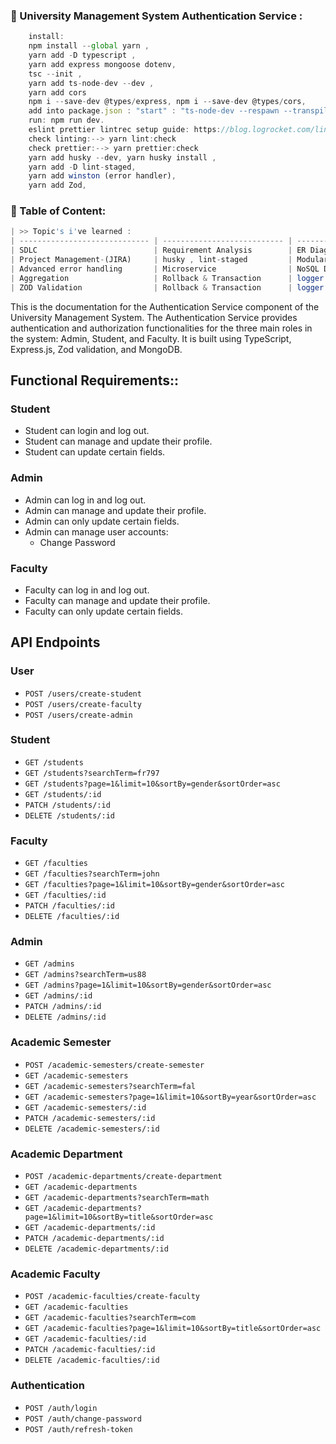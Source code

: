 ### 🎯 University Management System Authentication Service : 
```ts
    install:  
    npm install --global yarn ,
    yarn add -D typescript ,
    yarn add express mongoose dotenv, 
    tsc --init ,
    yarn add ts-node-dev --dev ,
    yarn add cors
    npm i --save-dev @types/express, npm i --save-dev @types/cors, 
    add into package.json : "start" : "ts-node-dev --respawn --transpile-only server.ts"
    run: npm run dev.
    eslint prettier lintrec setup guide: https://blog.logrocket.com/linting-typescript-eslint-prettier/
    check linting:--> yarn lint:check
    check prettier:--> yarn prettier:check
    yarn add husky --dev, yarn husky install ,
    yarn add -D lint-staged,
    yarn add winston (error handler),
    yarn add Zod,
```

### 📗 Table of Content:
```ts
| >> Topic's i've learned :     
| ----------------------------- | --------------------------- | ------------------------------- |
| SDLC                          | Requirement Analysis        | ER Diagram Software             |
| Project Management-(JIRA)     | husky , lint-staged         | Modular / MVC pattern           |
| Advanced error handling       | Microservice                | NoSQL Database Design           |
| Aggregation                   | Rollback & Transaction      | logger (winston)                |
| ZOD Validation                | Rollback & Transaction      | logger (winston)                |

```



This is the documentation for the Authentication Service component of the University Management System. The Authentication Service provides authentication and authorization functionalities for the three main roles in the system: Admin, Student, and Faculty. It is built using TypeScript, Express.js, Zod validation, and MongoDB.

## Functional Requirements::

### Student

- Student can login and log out.
- Student can manage and update their profile.
- Student can update certain fields.

### Admin

- Admin can log in and log out.
- Admin can manage and update their profile.
- Admin can only update certain fields.
- Admin can manage user accounts:
  - Change Password

### Faculty

- Faculty can log in and log out.
- Faculty can manage and update their profile.
- Faculty can only update certain fields.

## API Endpoints

### User

- `POST /users/create-student`
- `POST /users/create-faculty`
- `POST /users/create-admin`

### Student

- `GET /students`
- `GET /students?searchTerm=fr797`
- `GET /students?page=1&limit=10&sortBy=gender&sortOrder=asc`
- `GET /students/:id`
- `PATCH /students/:id`
- `DELETE /students/:id`

### Faculty

- `GET /faculties`
- `GET /faculties?searchTerm=john`
- `GET /faculties?page=1&limit=10&sortBy=gender&sortOrder=asc`
- `GET /faculties/:id`
- `PATCH /faculties/:id`
- `DELETE /faculties/:id`

### Admin

- `GET /admins`
- `GET /admins?searchTerm=us88`
- `GET /admins?page=1&limit=10&sortBy=gender&sortOrder=asc`
- `GET /admins/:id`
- `PATCH /admins/:id`
- `DELETE /admins/:id`

### Academic Semester

- `POST /academic-semesters/create-semester`
- `GET /academic-semesters`
- `GET /academic-semesters?searchTerm=fal`
- `GET /academic-semesters?page=1&limit=10&sortBy=year&sortOrder=asc`
- `GET /academic-semesters/:id`
- `PATCH /academic-semesters/:id`
- `DELETE /academic-semesters/:id`

### Academic Department

- `POST /academic-departments/create-department`
- `GET /academic-departments`
- `GET /academic-departments?searchTerm=math`
- `GET /academic-departments?page=1&limit=10&sortBy=title&sortOrder=asc`
- `GET /academic-departments/:id`
- `PATCH /academic-departments/:id`
- `DELETE /academic-departments/:id`

### Academic Faculty

- `POST /academic-faculties/create-faculty`
- `GET /academic-faculties`
- `GET /academic-faculties?searchTerm=com`
- `GET /academic-faculties?page=1&limit=10&sortBy=title&sortOrder=asc`
- `GET /academic-faculties/:id`
- `PATCH /academic-faculties/:id`
- `DELETE /academic-faculties/:id`

### Authentication

- `POST /auth/login`
- `POST /auth/change-password`
- `POST /auth/refresh-token`
